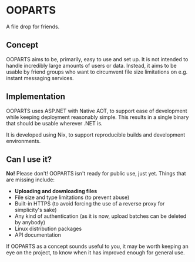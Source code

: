 # OOPARTS

A file drop for friends.

## Concept

OOPARTS aims to be, primarily, easy to use and set up.
It is not intended to handle incredibly large amounts of users or data.
Instead, it aims to be usable by friend groups who want to circumvent file size
limitations on e.g. instant messaging services.

## Implementation

OOPARTS uses ASP.NET with Native AOT, to support ease of development while
keeping deployment reasonably simple. This results in a single binary
that should be usable wherever .NET is.

It is developed using Nix, to support reproducible builds
and development environments.

## Can I use it?

**No!** Please don't! OOPARTS isn't ready for public use, just yet.
Things that are missing include:

- **Uploading and downloading files**
- File size and type limitations
  (to prevent abuse)
- Built-in HTTPS
  (to avoid forcing the use of a reverse proxy for simplicity's sake)
- Any kind of authentication
  (as it is now, upload batches can be deleted by anybody)
- Linux distribution packages
- API documentation

If OOPARTS as a concept sounds useful to you, it may be worth keeping an eye on
the project, to know when it has improved enough for general use.
